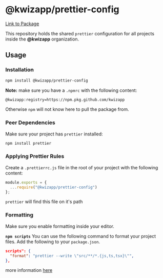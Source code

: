 # @kwizapp/prettier-config

[Link to Package](https://github.com/kwizapp/kwiz-dotfiles/packages/160099)

This repository holds the shared `prettier` configuration for all projects inside the **@kwizapp** organization.

## Usage

### Installation

```bash
npm install @kwizapp/prettier-config
```

**Note:** make sure you have a `.npmrc` with the following content:

```bash
@kwizapp:registry=https://npm.pkg.github.com/kwizapp
```

Otherwise `npm` will not know here to pull the package from.

### Peer Dependencies

Make sure your project has `prettier` installed:

```bash
npm install prettier
```

### Applying Prettier Rules

Create a `.prettierrc.js` file in the root of your project with the following content:

```js
module.exports = {
  ...require("@kwizapp/prettier-config")
};
```

`prettier` will find this file on it's path

### Formatting

Make sure you enable formatting inside your editor.

**`npm scripts`**
You can use the following command to format your project files. Add the following to your `package.json`.

```json
scripts": {
  "format": "prettier --write \"src/**/*.{js,ts,tsx}\"",
},
```

more information [here](https://prettier.io/)
